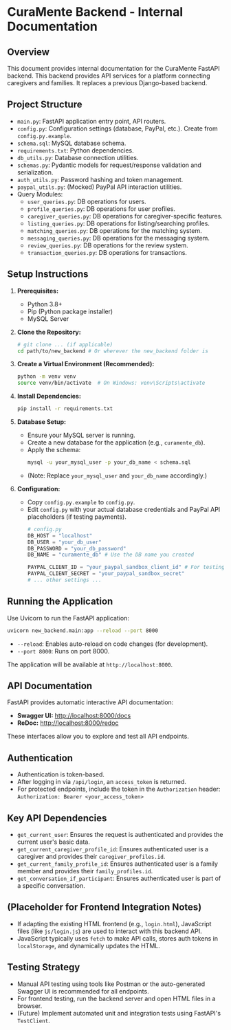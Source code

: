 # CuraMente Backend - Internal Documentation

## Overview
This document provides internal documentation for the CuraMente FastAPI backend. This backend provides API services for a platform connecting caregivers and families. It replaces a previous Django-based backend.

## Project Structure
- `main.py`: FastAPI application entry point, API routers.
- `config.py`: Configuration settings (database, PayPal, etc.). Create from `config.py.example`.
- `schema.sql`: MySQL database schema.
- `requirements.txt`: Python dependencies.
- `db_utils.py`: Database connection utilities.
- `schemas.py`: Pydantic models for request/response validation and serialization.
- `auth_utils.py`: Password hashing and token management.
- `paypal_utils.py`: (Mocked) PayPal API interaction utilities.
- Query Modules:
    - `user_queries.py`: DB operations for users.
    - `profile_queries.py`: DB operations for user profiles.
    - `caregiver_queries.py`: DB operations for caregiver-specific features.
    - `listing_queries.py`: DB operations for listing/searching profiles.
    - `matching_queries.py`: DB operations for the matching system.
    - `messaging_queries.py`: DB operations for the messaging system.
    - `review_queries.py`: DB operations for the review system.
    - `transaction_queries.py`: DB operations for transactions.

## Setup Instructions

1.  **Prerequisites:**
    - Python 3.8+
    - Pip (Python package installer)
    - MySQL Server

2.  **Clone the Repository:**
    ```bash
    # git clone ... (if applicable)
    cd path/to/new_backend # Or wherever the new_backend folder is
    ```

3.  **Create a Virtual Environment (Recommended):**
    ```bash
    python -m venv venv
    source venv/bin/activate  # On Windows: venv\Scripts\activate
    ```

4.  **Install Dependencies:**
    ```bash
    pip install -r requirements.txt
    ```

5.  **Database Setup:**
    - Ensure your MySQL server is running.
    - Create a new database for the application (e.g., `curamente_db`).
    - Apply the schema:
      ```bash
      mysql -u your_mysql_user -p your_db_name < schema.sql
      ```
    - (Note: Replace `your_mysql_user` and `your_db_name` accordingly.)

6.  **Configuration:**
    - Copy `config.py.example` to `config.py`.
    - Edit `config.py` with your actual database credentials and PayPal API placeholders (if testing payments).
      ```python
      # config.py
      DB_HOST = "localhost"
      DB_USER = "your_db_user"
      DB_PASSWORD = "your_db_password"
      DB_NAME = "curamente_db" # Use the DB name you created

      PAYPAL_CLIENT_ID = "your_paypal_sandbox_client_id" # For testing
      PAYPAL_CLIENT_SECRET = "your_paypal_sandbox_secret"
      # ... other settings ...
      ```

## Running the Application
Use Uvicorn to run the FastAPI application:
```bash
uvicorn new_backend.main:app --reload --port 8000
```
- `--reload`: Enables auto-reload on code changes (for development).
- `--port 8000`: Runs on port 8000.

The application will be available at `http://localhost:8000`.

## API Documentation
FastAPI provides automatic interactive API documentation:
- **Swagger UI:** [http://localhost:8000/docs](http://localhost:8000/docs)
- **ReDoc:** [http://localhost:8000/redoc](http://localhost:8000/redoc)

These interfaces allow you to explore and test all API endpoints.

## Authentication
- Authentication is token-based.
- After logging in via `/api/login`, an `access_token` is returned.
- For protected endpoints, include the token in the `Authorization` header:
  `Authorization: Bearer <your_access_token>`

## Key API Dependencies
- `get_current_user`: Ensures the request is authenticated and provides the current user's basic data.
- `get_current_caregiver_profile_id`: Ensures authenticated user is a caregiver and provides their `caregiver_profiles.id`.
- `get_current_family_profile_id`: Ensures authenticated user is a family member and provides their `family_profiles.id`.
- `get_conversation_if_participant`: Ensures authenticated user is part of a specific conversation.

## (Placeholder for Frontend Integration Notes)
- If adapting the existing HTML frontend (e.g., `login.html`), JavaScript files (like `js/login.js`) are used to interact with this backend API.
- JavaScript typically uses `fetch` to make API calls, stores auth tokens in `localStorage`, and dynamically updates the HTML.

## Testing Strategy
- Manual API testing using tools like Postman or the auto-generated Swagger UI is recommended for all endpoints.
- For frontend testing, run the backend server and open HTML files in a browser.
- (Future) Implement automated unit and integration tests using FastAPI's `TestClient`.
